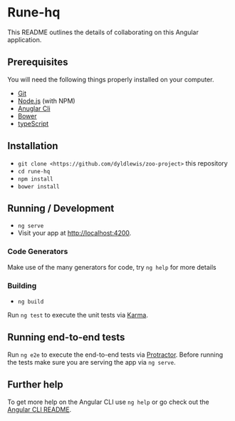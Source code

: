 # Rune-hq

This README outlines the details of collaborating on this Angular application.

## Prerequisites

You will need the following things properly installed on your computer.

* [Git](https://git-scm.com/)
* [Node.js](https://nodejs.org/) (with NPM)
* [Anuglar Cli](https://angularjs.org)
* [Bower](https://www.learnhowtoprogram.com/javascript/modern-js-apps/introducing-bower)
* [typeScript](https://www.learnhowtoprogram.com/javascript/angular-js/typescript-introduction-and-installation)

## Installation

* `git clone <https://github.com/dyldlewis/zoo-project>` this repository
* `cd rune-hq`
* `npm install`
* `bower install`

## Running / Development

* `ng serve`
* Visit your app at [http://localhost:4200](http://localhost:4200).

### Code Generators

Make use of the many generators for code, try `ng help` for more details

### Building

* `ng build`

Run `ng test` to execute the unit tests via [Karma](https://karma-runner.github.io).

## Running end-to-end tests

Run `ng e2e` to execute the end-to-end tests via [Protractor](http://www.protractortest.org/).
Before running the tests make sure you are serving the app via `ng serve`.

## Further help

To get more help on the Angular CLI use `ng help` or go check out the [Angular CLI README](https://github.com/angular/angular-cli/blob/master/README.md).

